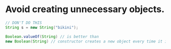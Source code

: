 # Avoid creating unnecessary objects.

```java
// DON'T DO THIS
String s = new String("bikini");

Boolean.valueOf(String) // is better than 
new Boolean(String) // constructor creates a new object every time it is called
```

